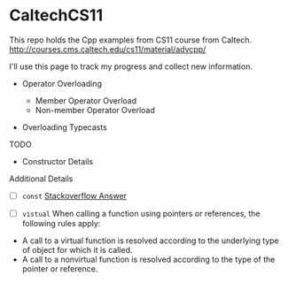 # CaltechCS11
This repo holds the Cpp examples from CS11 course from Caltech.
http://courses.cms.caltech.edu/cs11/material/advcpp/

I'll use this page to track my progress and collect new information.

   * Operator Overloading
      * Member Operator Overload
      * Non-member Operator Overload

   * Overloading Typecasts

TODO
   * Constructor Details

Additional Details
* [ ] ```const``` [Stackoverflow Answer](http://stackoverflow.com/questions/4622330/operator-overloading-member-function-vs-non-member-function)

* [ ] ```vistual```
When calling a function using pointers or references, the following rules apply:
 * A call to a virtual function is resolved according to the underlying type of object for which it is called.
 * A call to a nonvirtual function is resolved according to the type of the pointer or reference.

